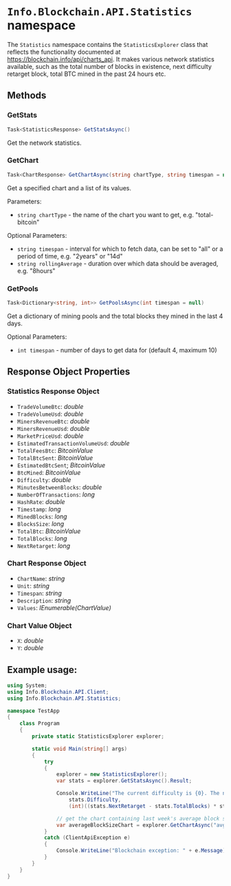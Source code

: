 # `Info.Blockchain.API.Statistics` namespace

The `Statistics` namespace contains the `StatisticsExplorer` class that reflects the functionality documented at https://blockchain.info/api/charts_api. It makes various network statistics available, such as the total number of blocks in existence, next difficulty retarget block, total BTC mined in the past 24 hours etc.

## Methods

### GetStats

```csharp
Task<StatisticsResponse> GetStatsAsync()
```

Get the network statistics.

### GetChart

```csharp
Task<ChartResponse> GetChartAsync(string chartType, string timespan = null, string rollingAverage = null)
```

Get a specified chart and a list of its values.

Parameters:
* `string chartType` - the name of the chart you want to get, e.g. "total-bitcoin"

Optional Parameters:
* `string timespan` - interval for which to fetch data, can be set to "all" or a period of time, e.g. "2years" or "14d"
* `string rollingAverage` - duration over which data should be averaged, e.g. "8hours"

### GetPools

```csharp
Task<Dictionary<string, int>> GetPoolsAsync(int timespan = null)
```

Get a dictionary of mining pools and the total blocks they mined in the last 4 days.

Optional Parameters:
* `int timespan` - number of days to get data for (default 4, maximum 10)

## Response Object Properties

### Statistics Response Object

* `TradeVolumeBtc`: *double*
* `TradeVolumeUsd`: *double*
* `MinersRevenueBtc`: *double*
* `MinersRevenueUsd`: *double*
* `MarketPriceUsd`: *double*
* `EstimatedTransactionVolumeUsd`: *double*
* `TotalFeesBtc`: *BitcoinValue*
* `TotalBtcSent`: *BitcoinValue*
* `EstimatedBtcSent`; *BitcoinValue*
* `BtcMined`: *BitcoinValue*
* `Difficulty`: *double*
* `MinutesBetweenBlocks`: *double*
* `NumberOfTransactions`: *long*
* `HashRate`: *double*
* `Timestamp`: *long*
* `MinedBlocks`: *long*
* `BlocksSize`: *long*
* `TotalBtc`: *BitcoinValue*
* `TotalBlocks`: *long*
* `NextRetarget`: *long*

### Chart Response Object

* `ChartName`: *string*
* `Unit`: *string*
* `Timespan`: *string*
* `Description`: *string*
* `Values`: *IEnumerable(ChartValue)*

### Chart Value Object

* `X`: *double*
* `Y`: *double*

## Example usage:

```csharp
using System;
using Info.Blockchain.API.Client;
using Info.Blockchain.API.Statistics;

namespace TestApp
{
    class Program
    {
        private static StatisticsExplorer explorer;

        static void Main(string[] args)
        {
            try
            {
                explorer = new StatisticsExplorer();
                var stats = explorer.GetStatsAsync().Result;

                Console.WriteLine("The current difficulty is {0}. The next retarget will happen in {1} hours",
                    stats.Difficulty,
                    (int)((stats.NextRetarget - stats.TotalBlocks) * stats.MinutesBetweenBlocks / 60));

                // get the chart containing last week's average block size data
                var averageBlockSizeChart = explorer.GetChartAsync("avg-block-size", "1w");
            }
            catch (ClientApiException e)
            {
                Console.WriteLine("Blockchain exception: " + e.Message);
            }
        }
    }
}
```